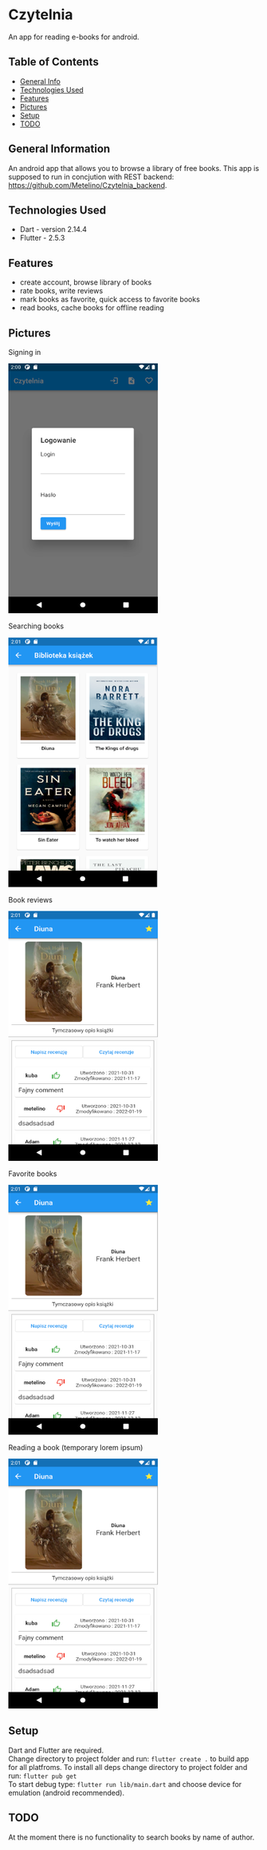 # Czytelnia

An app for reading e-books for android.

## Table of Contents
* [General Info](#general-information)
* [Technologies Used](#technologies-used)
* [Features](#features)
* [Pictures](#pictures)
* [Setup](#setup)
* [TODO](#todo)

## General Information

An android app that allows you to browse a library of free books.
This app is supposed to run in concjution with REST backend: https://github.com/Metelino/Czytelnia_backend. 

## Technologies Used

- Dart - version 2.14.4
- Flutter - 2.5.3

## Features

- create account, browse library of books
- rate books, write reviews
- mark books as favorite, quick access to favorite books
- read books, cache books for offline reading

## Pictures
<p>Signing in</p>
<img src='./img/logowanie.png' width=300 height=500>
<p>Searching books</p>
<img src='./img/library.png' width=300 height=500>
<p>Book reviews</p>
<img src='./img/comments.png' width=300 height=500>
<p>Favorite books</p>
<img src='./img/comments.png' width=300 height=500>
<p>Reading a book (temporary lorem ipsum)</p>
<img src='./img/comments.png' width=300 height=500>

## Setup
Dart and Flutter are required.\
Change directory to project folder and run: `flutter create .` to build app for all platfroms.
To install all deps change directory to project folder and run: `flutter pub get`\
To start debug type: `flutter run lib/main.dart` and choose device for emulation (android recommended).

## TODO
At the moment there is no functionality to search books by name of author.
